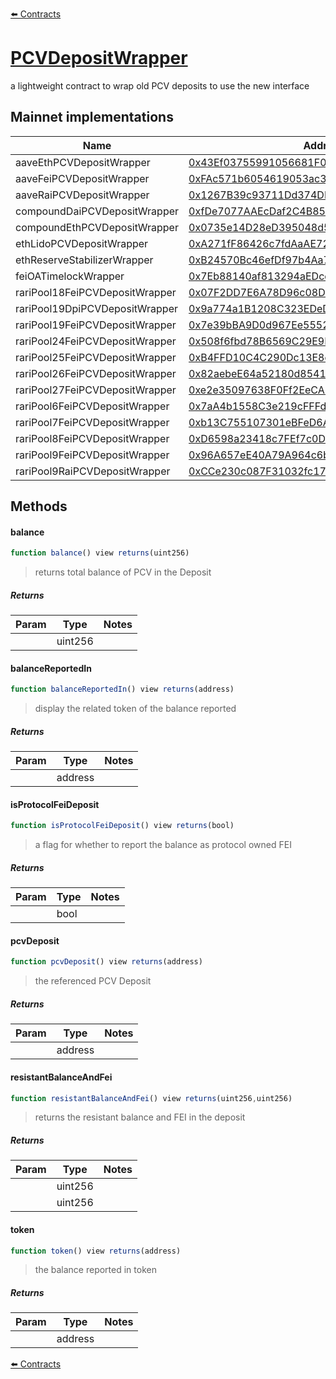 [⬅️ Contracts](contracts.md)

# [PCVDepositWrapper](https://github.com/fei-protocol/fei-protocol-core/blob/develop/contracts/pcv/utils/PCVDepositWrapper.sol)


a lightweight contract to wrap old PCV deposits to use the new interface 

## Mainnet implementations

| Name | Address |
| ---- | ------- |
| aaveEthPCVDepositWrapper | [0x43Ef03755991056681F01EE2182234eF6aF1f658](https://etherscan.io/address/0x43Ef03755991056681F01EE2182234eF6aF1f658) |
| aaveFeiPCVDepositWrapper | [0xFAc571b6054619053ac311dA8112939C9a374A85](https://etherscan.io/address/0xFAc571b6054619053ac311dA8112939C9a374A85) |
| aaveRaiPCVDepositWrapper | [0x1267B39c93711Dd374DEAB15e0127e4adB259BE0](https://etherscan.io/address/0x1267B39c93711Dd374DEAB15e0127e4adB259BE0) |
| compoundDaiPCVDepositWrapper | [0xfDe7077AAEcDaf2C4B85261Aa858c96A7E737a61](https://etherscan.io/address/0xfDe7077AAEcDaf2C4B85261Aa858c96A7E737a61) |
| compoundEthPCVDepositWrapper | [0x0735e14D28eD395048d5Fa4a8dbe6e6EB9fc0470](https://etherscan.io/address/0x0735e14D28eD395048d5Fa4a8dbe6e6EB9fc0470) |
| ethLidoPCVDepositWrapper | [0xA271fF86426c7fdAaAE72603e6Ce68c892d69ED7](https://etherscan.io/address/0xA271fF86426c7fdAaAE72603e6Ce68c892d69ED7) |
| ethReserveStabilizerWrapper | [0xB24570Bc46efDf97b4Aa7f008B4268005Eb7A27E](https://etherscan.io/address/0xB24570Bc46efDf97b4Aa7f008B4268005Eb7A27E) |
| feiOATimelockWrapper | [0x7Eb88140af813294aEDce981b6aC08fcd139d408](https://etherscan.io/address/0x7Eb88140af813294aEDce981b6aC08fcd139d408) |
| rariPool18FeiPCVDepositWrapper | [0x07F2DD7E6A78D96c08D0a8212f4097dCC129d629](https://etherscan.io/address/0x07F2DD7E6A78D96c08D0a8212f4097dCC129d629) |
| rariPool19DpiPCVDepositWrapper | [0x9a774a1B1208C323EDeD05E6Daf592E6E59cAa55](https://etherscan.io/address/0x9a774a1B1208C323EDeD05E6Daf592E6E59cAa55) |
| rariPool19FeiPCVDepositWrapper | [0x7e39bBA9D0d967Ee55524fAe9e54900B02d9889a](https://etherscan.io/address/0x7e39bBA9D0d967Ee55524fAe9e54900B02d9889a) |
| rariPool24FeiPCVDepositWrapper | [0x508f6fbd78B6569C29E9D75986a51558dE9E5865](https://etherscan.io/address/0x508f6fbd78B6569C29E9D75986a51558dE9E5865) |
| rariPool25FeiPCVDepositWrapper | [0xB4FFD10C4C290Dc13E8e30BF186F1509001515fD](https://etherscan.io/address/0xB4FFD10C4C290Dc13E8e30BF186F1509001515fD) |
| rariPool26FeiPCVDepositWrapper | [0x82aebeE64a52180d8541eB601A8381e012A1eD04](https://etherscan.io/address/0x82aebeE64a52180d8541eB601A8381e012A1eD04) |
| rariPool27FeiPCVDepositWrapper | [0xe2e35097638F0Ff2EeCA2EF70F352Be37431945f](https://etherscan.io/address/0xe2e35097638F0Ff2EeCA2EF70F352Be37431945f) |
| rariPool6FeiPCVDepositWrapper | [0x7aA4b1558C3e219cFFFd6a356421C071F71966e7](https://etherscan.io/address/0x7aA4b1558C3e219cFFFd6a356421C071F71966e7) |
| rariPool7FeiPCVDepositWrapper | [0xb13C755107301eBFeD6A93190aCdE09281b2f8A5](https://etherscan.io/address/0xb13C755107301eBFeD6A93190aCdE09281b2f8A5) |
| rariPool8FeiPCVDepositWrapper | [0xD6598a23418c7FEf7c0Dc863265515B623B720F9](https://etherscan.io/address/0xD6598a23418c7FEf7c0Dc863265515B623B720F9) |
| rariPool9FeiPCVDepositWrapper | [0x96A657eE40A79A964c6b4eA551c895D98e885a75](https://etherscan.io/address/0x96A657eE40A79A964c6b4eA551c895D98e885a75) |
| rariPool9RaiPCVDepositWrapper | [0xCCe230c087F31032fc17621a2CF5E425A0b80C96](https://etherscan.io/address/0xCCe230c087F31032fc17621a2CF5E425A0b80C96) |

## Methods

#### balance

```javascript
function balance() view returns(uint256)
```

> returns total balance of PCV in the Deposit

##### Returns

| Param | Type | Notes |
| ----- | ---- | ----- |
|  | uint256 |  |

#### balanceReportedIn

```javascript
function balanceReportedIn() view returns(address)
```

> display the related token of the balance reported

##### Returns

| Param | Type | Notes |
| ----- | ---- | ----- |
|  | address |  |

#### isProtocolFeiDeposit

```javascript
function isProtocolFeiDeposit() view returns(bool)
```

> a flag for whether to report the balance as protocol owned FEI

##### Returns

| Param | Type | Notes |
| ----- | ---- | ----- |
|  | bool |  |

#### pcvDeposit

```javascript
function pcvDeposit() view returns(address)
```

> the referenced PCV Deposit

##### Returns

| Param | Type | Notes |
| ----- | ---- | ----- |
|  | address |  |

#### resistantBalanceAndFei

```javascript
function resistantBalanceAndFei() view returns(uint256,uint256)
```

> returns the resistant balance and FEI in the deposit

##### Returns

| Param | Type | Notes |
| ----- | ---- | ----- |
|  | uint256 |  |
|  | uint256 |  |

#### token

```javascript
function token() view returns(address)
```

> the balance reported in token

##### Returns

| Param | Type | Notes |
| ----- | ---- | ----- |
|  | address |  |

[⬅️ Contracts](contracts.md)

